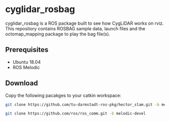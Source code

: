 # cyglidar_rosbag
cyglidar_rosbag is a ROS package built to see how CygLiDAR works on rviz.
This repository contains ROSBAG sample data, launch files and the octomap_mapping package to play the bag file(s).

## Prerequisites
- Ubuntu 18.04
- ROS Melodic

## Download
Copy the following pacakges to your catkin workspace:
```bash
git clone https://github.com/tu-darmstadt-ros-pkg/hector_slam.git -b melodic-devel
```
```bash
git clone https://github.com/ros/ros_comm.git -b melodic-devel
```

